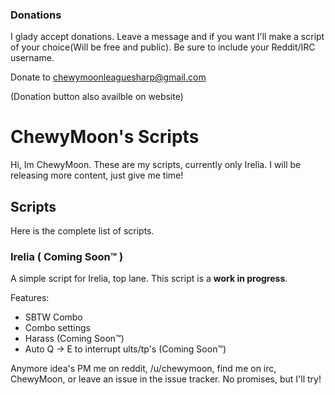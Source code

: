 ### Donations

I glady accept donations. Leave a message and if you want I'll make a script of your choice(Will be free and public). Be sure to include your Reddit/IRC username.

Donate to chewymoonleaguesharp@gmail.com

(Donation button also availble on website)

ChewyMoon's Scripts
===================

Hi, Im ChewyMoon. These are my scripts, currently only Irelia. I will be releasing more content, just give me time!



## Scripts

Here is the complete list of scripts.

### Irelia ( Coming Soon™ )

A simple script for Irelia, top lane. This script is a **work in progress**.

Features:

* SBTW Combo
* Combo settings
* Harass (Coming Soon™)
* Auto Q -> E to interrupt ults/tp's (Coming Soon™)

Anymore idea's PM me on reddit, /u/chewymoon, find me on irc, ChewyMoon, or leave an issue in the issue tracker. No promises, but I'll try!
